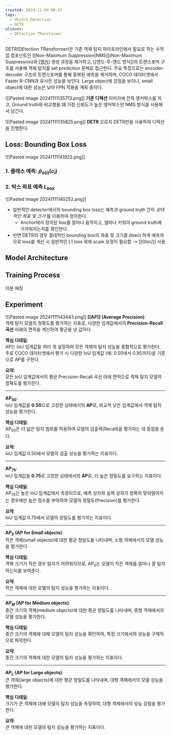 ```yaml
---
created: 2024-11-04 00:57
tags:
  - Object_Detection
  - DETR
aliases:
  - DEtection TRansformer
---
```

DETR(DEtection TRansformer)은 기존 객체 탐지 파이프라인에서 필요로 하는 수작업 컴포넌트인 [[Non-Maximum Suppression|NMS]](Non-Maximum Suppression)와 [[앵커]](anchor) 생성 과정을 제거하고, [[엔드-투-엔드 방식]]의 트랜스포머 구조를 사용해 객체 탐지를 set prediction 문제로 접근한다. 주요 특징으로는 encoder-decoder 구조의 트랜스포머를 통해 중복된 예측을 제거하며, COCO 데이터셋에서 Faster R-CNN과 유사한 성능을 보인다. Large object에 강점을 보이나, small object에 대한 성능은 낮아 FPN 적용을 계획 중이다.



![[Pasted image 20241111135713.png]]
**기존 디텍션**
이미지에 잔뜩 앵커박스를 치고, Ground truth와 비교했을 떄 가장 신뢰도가 높은 앵커박스만 NMS 방식을 사용해서 남긴다.

![[Pasted image 20241111135825.png]]
**DETR**
오로지 DETR만을 사용하여 디텍션을 진행한다.

## Loss: Bounding Box Loss
![[Pasted image 20241111141923.png]]
### 1. 클래스 예측: $\hat{p}_{\sigma(i)}(c_i)$
### 2. 박스 좌표 예측 $L_{box}$
![[Pasted image 20241111140252.png]]
- 일반적인 detector에서의 bounding box loss는 예측과 ground truth 간의 _상대적인 좌표 및 크기_ 를 이용하여 정의한다.
	- Anchor에서 정의된 box를 얼마나 움직이고, 얼마나 키워야 ground truth에 가까워지는지를 확인한다.
- 반면 DETR의 경우 절대적인 bounding box의 좌표 및 크기를 direct 하게 예측하므로 loss를 계산 시 일반적인 L1 loss 외에 scale 보정이 필요함 -> [[GIoU]] 사용

## Model Architecture


## Training Process

이분 매칭


## Experiment
![[Pasted image 20241111143443.png]]
**[[AP]] (Average Precision)**:  
객체 탐지 모델의 정확도를 평가하는 지표로, 다양한 임계값에서의 **Precision-Recall 곡선** 아래의 면적을 계산하여 평균을 낸 값이다. 

**핵심 디테일**:  
AP는 IoU 임계값을 여러 개 설정하여 모든 객체의 탐지 성능을 종합적으로 평가한다. 주로 COCO 데이터셋에서 평가 시 다양한 IoU 임계값 (예: 0.50에서 0.95까지)을 기준으로 AP를 구한다.

**요약**:  
모든 IoU 임계값에서의 평균 Precision-Recall 곡선 아래 면적으로 객체 탐지 모델의 정확도를 평가한다.

---

**AP$_{50}$**:  
IoU 임계값을 **0.50**으로 고정한 상태에서의 **AP**로, 비교적 낮은 임계값에서 객체 탐지 성능을 평가한다.

**핵심 디테일**:  
AP$_{50}$은 더 넓은 탐지 범위를 허용하여 모델의 검출력(Recall)을 평가하는 데 중점을 둔다.

**요약**:  
IoU 임계값 0.50에서 모델의 검출 성능을 평가하는 지표이다.

---

**AP$_{75}$**:  
IoU 임계값을 **0.75**로 고정한 상태에서의 **AP**로, 더 높은 정밀도를 요구하는 지표이다.

**핵심 디테일**:  
AP$_{75}$는 높은 IoU 임계값에서 측정되므로, 예측 상자와 실제 상자가 정확히 맞아떨어지는 경우에만 높은 점수를 부여하여 모델의 정밀도(Precision)를 평가한다.

**요약**:  
IoU 임계값 0.75에서 모델의 정밀도를 평가하는 지표이다.

---

**AP$_S$ (AP for Small objects)**:  
작은 객체(small objects)에 대한 평균 정밀도를 나타내며, 소형 객체에서의 모델 성능을 평가한다.

**핵심 디테일**:  
객체 크기가 작은 경우 탐지가 어려워지므로, AP$_S$는 모델이 작은 객체를 얼마나 잘 탐지하는지를 보여준다.

**요약**:  
작은 객체에 대한 모델의 탐지 성능을 평가하는 지표이다.

---

**AP$_M$ (AP for Medium objects)**:  
중간 크기의 객체(medium objects)에 대한 평균 정밀도를 나타내며, 중형 객체에서의 모델 성능을 평가한다.

**핵심 디테일**:  
중간 크기의 객체에 대해 모델의 탐지 성능을 확인하여, 특정 크기에서의 성능을 구체적으로 파악한다.

**요약**:  
중간 크기의 객체에 대한 모델의 탐지 성능을 평가하는 지표이다.

---

**AP$_L$ (AP for Large objects)**:  
큰 객체(large objects)에 대한 평균 정밀도를 나타내며, 대형 객체에서의 모델 성능을 평가한다.

**핵심 디테일**:  
크기가 큰 객체에 대해 모델의 탐지 성능을 측정하여, 대형 객체에서의 성능 강점을 평가한다.

**요약**:  
큰 객체에 대한 모델의 탐지 성능을 평가하는 지표이다.